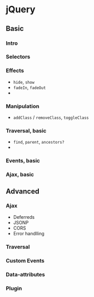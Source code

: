 # jQuery


## Basic

### Intro
### Selectors
### Effects
* `hide`, `show`
* `fadeIn`, `fadeOut`
* 

### Manipulation
* `addClass` / `removeClass`, `toggleClass`

### Traversal, basic
* `find`, `parent`, `ancestors?`
* 

### Events, basic

### Ajax, basic



## Advanced

### Ajax
* Deferreds
* JSONP
* CORS
* Error handlling

### Traversal

### Custom Events

### Data-attributes

### Plugin

